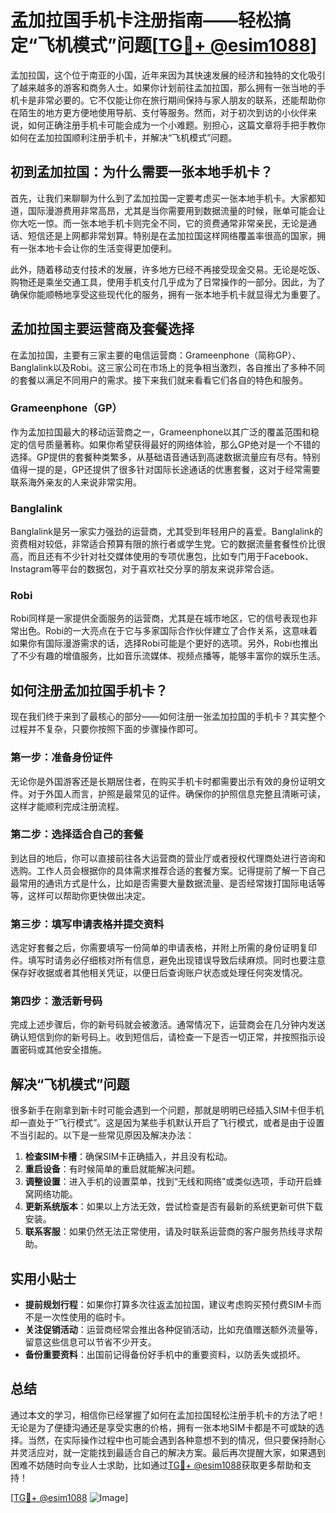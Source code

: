 # 孟加拉国手机卡注册指南——轻松搞定“飞机模式”问题[[TG💪+ @esim1088](https://t.me/s/esim1088)]

孟加拉国，这个位于南亚的小国，近年来因为其快速发展的经济和独特的文化吸引了越来越多的游客和商务人士。如果你计划前往孟加拉国，那么拥有一张当地的手机卡是非常必要的。它不仅能让你在旅行期间保持与家人朋友的联系，还能帮助你在陌生的地方更方便地使用导航、支付等服务。然而，对于初次到访的小伙伴来说，如何正确注册手机卡可能会成为一个小难题。别担心，这篇文章将手把手教你如何在孟加拉国顺利注册手机卡，并解决“飞机模式”问题。

## 初到孟加拉国：为什么需要一张本地手机卡？

首先，让我们来聊聊为什么到了孟加拉国一定要考虑买一张本地手机卡。大家都知道，国际漫游费用非常高昂，尤其是当你需要用到数据流量的时候，账单可能会让你大吃一惊。而一张本地手机卡则完全不同，它的资费通常非常亲民，无论是通话、短信还是上网都非常划算。特别是在孟加拉国这样网络覆盖率很高的国家，拥有一张本地卡会让你的生活变得更加便利。

此外，随着移动支付技术的发展，许多地方已经不再接受现金交易。无论是吃饭、购物还是乘坐交通工具，使用手机支付几乎成为了日常操作的一部分。因此，为了确保你能顺畅地享受这些现代化的服务，拥有一张本地手机卡就显得尤为重要了。

## 孟加拉国主要运营商及套餐选择

在孟加拉国，主要有三家主要的电信运营商：Grameenphone（简称GP）、Banglalink以及Robi。这三家公司在市场上的竞争相当激烈，各自推出了多种不同的套餐以满足不同用户的需求。接下来我们就来看看它们各自的特色和服务。

### Grameenphone（GP）
作为孟加拉国最大的移动运营商之一，Grameenphone以其广泛的覆盖范围和稳定的信号质量著称。如果你希望获得最好的网络体验，那么GP绝对是一个不错的选择。GP提供的套餐种类繁多，从基础语音通话到高速数据流量应有尽有。特别值得一提的是，GP还提供了很多针对国际长途通话的优惠套餐，这对于经常需要联系海外亲友的人来说非常实用。

### Banglalink
Banglalink是另一家实力强劲的运营商，尤其受到年轻用户的喜爱。Banglalink的资费相对较低，非常适合预算有限的旅行者或学生党。它的数据流量套餐性价比很高，而且还有不少针对社交媒体使用的专项优惠包，比如专门用于Facebook、Instagram等平台的数据包，对于喜欢社交分享的朋友来说非常合适。

### Robi
Robi同样是一家提供全面服务的运营商，尤其是在城市地区，它的信号表现也非常出色。Robi的一大亮点在于它与多家国际合作伙伴建立了合作关系，这意味着如果你有国际漫游需求的话，选择Robi可能是个更好的选项。另外，Robi也推出了不少有趣的增值服务，比如音乐流媒体、视频点播等，能够丰富你的娱乐生活。

## 如何注册孟加拉国手机卡？

现在我们终于来到了最核心的部分——如何注册一张孟加拉国的手机卡？其实整个过程并不复杂，只要你按照下面的步骤操作即可。

### 第一步：准备身份证件
无论你是外国游客还是长期居住者，在购买手机卡时都需要出示有效的身份证明文件。对于外国人而言，护照是最常见的证件。确保你的护照信息完整且清晰可读，这样才能顺利完成注册流程。

### 第二步：选择适合自己的套餐
到达目的地后，你可以直接前往各大运营商的营业厅或者授权代理商处进行咨询和选购。工作人员会根据你的具体需求推荐合适的套餐方案。记得提前了解一下自己最常用的通讯方式是什么，比如是否需要大量数据流量、是否经常拨打国际电话等等，这样可以帮助你更快做出决定。

### 第三步：填写申请表格并提交资料
选定好套餐之后，你需要填写一份简单的申请表格，并附上所需的身份证明复印件。填写时请务必仔细核对所有信息，避免出现错误导致后续麻烦。同时也要注意保存好收据或者其他相关凭证，以便日后查询账户状态或处理任何突发情况。

### 第四步：激活新号码
完成上述步骤后，你的新号码就会被激活。通常情况下，运营商会在几分钟内发送确认短信到你的新号码上。收到短信后，请检查一下是否一切正常，并按照指示设置密码或其他安全措施。

## 解决“飞机模式”问题

很多新手在刚拿到新卡时可能会遇到一个问题，那就是明明已经插入SIM卡但手机却一直处于“飞行模式”。这是因为某些手机默认开启了飞行模式，或者是由于设置不当引起的。以下是一些常见原因及解决办法：

1. **检查SIM卡槽**：确保SIM卡正确插入，并且没有松动。
2. **重启设备**：有时候简单的重启就能解决问题。
3. **调整设置**：进入手机的设置菜单，找到“无线和网络”或类似选项，手动开启蜂窝网络功能。
4. **更新系统版本**：如果以上方法无效，尝试检查是否有最新的系统更新可供下载安装。
5. **联系客服**：如果仍然无法正常使用，请及时联系运营商的客户服务热线寻求帮助。

## 实用小贴士

- **提前规划行程**：如果你打算多次往返孟加拉国，建议考虑购买预付费SIM卡而不是一次性使用的临时卡。
- **关注促销活动**：运营商经常会推出各种促销活动，比如充值赠送额外流量等，留意这些信息可以节省不少开支。
- **备份重要资料**：出国前记得备份好手机中的重要资料，以防丢失或损坏。

## 总结

通过本文的学习，相信你已经掌握了如何在孟加拉国轻松注册手机卡的方法了吧！无论是为了便捷沟通还是享受实惠的价格，拥有一张本地SIM卡都是不可或缺的选择。当然，在实际操作过程中也可能会遇到各种意想不到的情况，但只要保持耐心并灵活应对，就一定能找到最适合自己的解决方案。最后再次提醒大家，如果遇到困难不妨随时向专业人士求助，比如通过[TG💪+ @esim1088](https://t.me/s/esim1088)获取更多帮助和支持！

[[TG💪+ @esim1088](https://t.me/s/esim1088) ![Image](https://i.postimg.cc/4NQfJmqS/Snipaste-2025-05-13-00-14-12.png)]